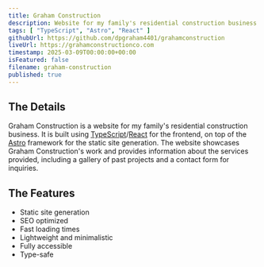 ```yaml
---
title: Graham Construction
description: Website for my family's residential construction business.
tags: [ "TypeScript", "Astro", "React" ]
githubUrl: https://github.com/dpgraham4401/grahamconstruction
liveUrl: https://grahamconstructionco.com
timestamp: 2025-03-09T00:00:00+00:00
isFeatured: false
filename: graham-construction
published: true
---
```


## The Details

Graham Construction is a website for my family's residential construction business.
It is built using [TypeScript](https://www.typescriptlang.org/)/[React](https://react.dev/) for the
frontend, on top of the [Astro](https://astro.build/) framework for the static site generation.
The website showcases Graham Construction's work and provides information about the
services provided, including a gallery of past projects and a contact form for inquiries.

## The Features

- Static site generation
- SEO optimized
- Fast loading times
- Lightweight and minimalistic
- Fully accessible
- Type-safe
